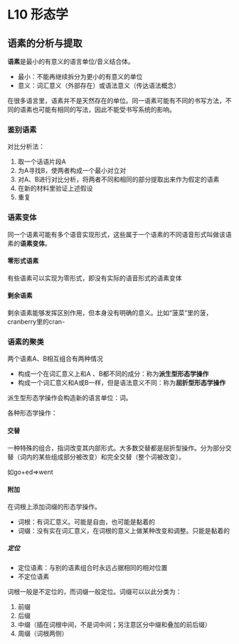 # L10 形态学

## 语素的分析与提取

**语素**是最小的有意义的语言单位/音义结合体。

- 最小：不能再继续拆分为更小的有意义的单位
- 意义：词汇意义（外部存在）或语法意义（传达语法概念）

在很多语言里，语素并不是天然存在的单位。同一语素可能有不同的书写方法，不同的语素也可能有相同的写法，因此不能受书写系统的影响。

### 鉴别语素

对比分析法：

1. 取一个话语片段A
2. 为A寻找B，使两者构成一个最小对立对
3. 对A、B进行对比分析，将两者不同和相同的部分提取出来作为假定的语素
4. 在新的材料里验证上述假设
5. 重复

### 语素变体


同一个语素可能有多个语音实现形式，这些属于一个语素的不同语音形式叫做该语素的**语素变体**。

#### 零形式语素

有些语素可以实现为零形式，即没有实际的语音形式的语素变体

#### 剩余语素

剩余语素能够发挥区别作用，但本身没有明确的意义。比如“菠菜”里的菠，cranberry里的cran-

### 语素的聚类

两个语素A、B相互组合有两种情况
- 构成一个在词汇意义上和A 、B都不同的成分：称为**派生型形态学操作**
- 构成一个词汇意义和A或B一样，但是语法意义不同：称为**屈折型形态学操作**

派生型形态学操作会构造新的语言单位：词。

各种形态学操作：

#### 交替

一种特殊的组合，指词改变其内部形式。大多数交替都是屈折型操作。分为部分交替（词内的某些组成部分被改变）和完全交替（整个词被改变）。

如go+ed=>went

#### 附加

在词根上添加词缀的形态学操作。

- 词根：有词汇意义。可能是自由，也可能是黏着的
- 词缀：没有实在词汇意义，在词根的意义上做某种改变和调整。只能是黏着的

##### 定位

- 定位语素：与别的语素组合时永远占据相同的相对位置
- 不定位语素

词根一般是不定位的，而词缀一般定位。词缀可以以此分类为：

1. 前缀
2. 后缀
3. 中缀（插在词根中间，不是词中间；另注意区分中缀和叠加的前后缀）
4. 周缀（词根两侧）